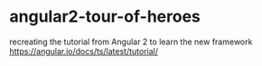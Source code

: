 # angular2-tour-of-heroes
recreating the tutorial from Angular 2 to learn the new framework
https://angular.io/docs/ts/latest/tutorial/
